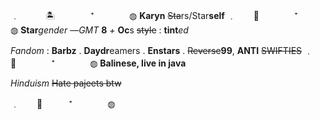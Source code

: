 ﹒　　　🏝️　　　　⁺　　　　◍
       **Karyn**
	~~Sta~~rs/Star**self**
﹒　　🌊　　　　⁺　　　　◍
**Star***gender*
—*GMT* **8** *+*
**Oc**s ~~style~~ : **tint***ed*

*Fandom* : **Barbz** . **Daydr**eamers . **Enstars** . ~~Reverse~~**99**,
**ANTI** ~~SWIFTIES~~
﹒　🏮　　　　⁺　　　　◍
**Balinese, live in java** 

*Hinduism* ~~Hate pajeets btw~~

﹒　　🍨　　　⁺　　　　◍
